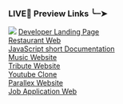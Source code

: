 <h3>LIVE🔴 Preview Links  ╰┈➤</h3> <img src="https://media4.giphy.com/media/v1.Y2lkPTZjMDliOTUyaTQyMXV3OTN5ZzVoc2p3dHQzZ2lrNmN6cGkwdDI5bnZyZmNnZTN1eSZlcD12MV9naWZzX3NlYXJjaCZjdD1n/WFmjWifrj9DJ50YaXj/giphy.gif" >
<a href="https://lambent-pastelito-9275a9.netlify.app/">Developer Landing Page</a> <br />
<a href="https://profound-phoenix-887061.netlify.app/">Restaurant Web</a> <br />
<a href="https://sage-faun-3b3236.netlify.app/">JavaScript short Documentation</a> <br />
<a href="https://melodious-pegasus-768785.netlify.app/">Music Website</a> <br />
<a href="https://graceful-zuccutto-1a152b.netlify.app/">Tribute Website</a> <br />
<a href="https://startling-malasada-332338.netlify.app/">Youtube Clone</a> <br />
<a href="https://thriving-pie-c68360.netlify.app/">Parallex Website</a> <br />
<a href="https://comfy-croquembouche-b124f0.netlify.app/">Job Application Web</a>
